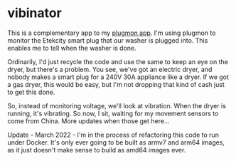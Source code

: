 # vibinator

This is a complementary app to my [plugmon app](https://github.com/jcostom/plugmon). I'm using plugmon to monitor the Etekcity smart plug that our washer is plugged into. This enables me to tell when the washer is done.

Ordinarily, I'd just recycle the code and use the same to keep an eye on the dryer, but there's a problem. You see, we've got an electric dryer, and nobody makes a smart plug for a 240V 30A appliance like a dryer. If we got a gas dryer, this would be easy, but I'm not dropping that kind of cash just to get this done.

So, instead of monitoring voltage, we'll look at vibration. When the dryer is running, it's vibrating. So now, I sit, waiting for my movement sensors to come from China. More updates when those get here...

Update - March 2022 - I'm in the process of refactoring this code to run under Docker. It's only ever going to be built as armv7 and arm64 images, as it just doesn't make sense to build as amd64 images ever.